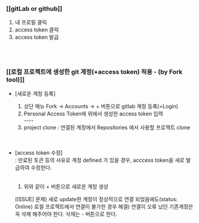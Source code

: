 
<br/>

### [[gitLab or github]]
  1) 내 프로필 클릭
  2) access token 클릭
  3) access token 발급


<br/><br/>

### [[로컬 프로젝트에 생성한 git 계정(+access token) 적용 - (by Fork tool)]]
  * [새로운 계정 등록] <br/>
      1) 상단 메뉴 Fork -> Accounts -> + 버튼으로 gitlab 계정 등록(=Login) <br/>
      2) Personal Access Token에 위에서 생성한 access token 입력 <br/>
      ----<br/>
      3) project clone : 연결된 계정에서 Repositories 에서 사용할 프로젝트 clone<br/>
<br/><br/>

  * [access token 수정] <br/>
  : 만료된 토큰 등의 사유로 계정 defined 가 있을 경우, acccess token을 새로 발급하여 수정한다. <br/><br/>
    1) 위와 같이 + 버튼으로 새로운 계정 생성<br/>
    
    [ISSUE]
      문제) 새로 update한 계정이 정상적으로 연결 되었음에도(status: Online) 로컬 프로젝트에서 연결이 불가한 경우 
      해결) 연결이 오류 났던 기존계정은 꼭 삭제 해주어야 한다. 삭제는 - 버튼으로 한다. 


